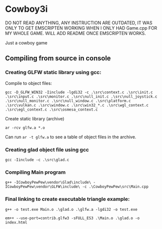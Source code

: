 # Cowboy3i
DO NOT READ ANYTHING, ANY INSTRUCTION ARE OUTDATED, IT WAS ONLY TO GET EMSCRIPTEN WORKING WHEN I ONLY HAD Game.cpp FOR MY WHOLE GAME. WILL ADD README ONCE EMSCRIPTEN WORKS.

Just a cowboy game


## Compiling from source in console

### Creating GLFW static library using gcc:
Compile to object files:

```
gcc -D_GLFW_WIN32 -Iinclude -lgdi32 -c .\src\context.c .\src\init.c .\src\input.c .\src\monitor.c .\src\null_init.c .\src\null_joystick.c .\src\null_monitor.c .\src\null_window.c .\src\platform.c .\src\vulkan.c .\src\window.c .\src\win32_*.c .\src\wgl_context.c .\src\egl_context.c .\src\osmesa_context.c
```

Create static library (archive)
```
ar -rcv glfw.a *.o
```
Can run `ar -t glfw.a` to see a table of object files in the archive.

### Creating glad object file using gcc

```
gcc -Iinclude -c .\src\glad.c
```

### Compiling Main program 


```
g++ -ICowboyPewPew\vendor\Glad\include\ -ICowboyPewPew\vendor\GLFW\include\ -c .\CowboyPewPew\src\Main.cpp
```

### Final linking to create executable triangle example:

```
g++ -o test.exe Main.o .\glad.o .\glfw.a -lgdi32 -o test.exe
```

```
em++ --use-port=contrib.glfw3 -sFULL_ES3 .\Main.o .\glad.o -o index.html 
```


